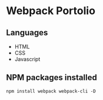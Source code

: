 # Webpack Portolio

## Languages
- HTML
- CSS
- Javascript

## NPM packages installed
`npm install webpack webpack-cli -D`